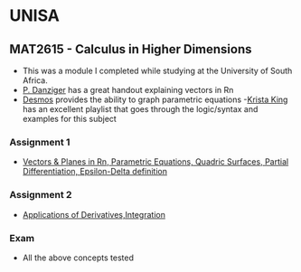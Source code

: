 # UNISA

## MAT2615 - Calculus in Higher Dimensions
- This was a module I completed while studying at the University of South Africa.
- [P. Danziger](https://math.ryerson.ca/~danziger/professor/MTH141/Handouts/vectors.pdf) has a great handout explaining vectors in Rn
- [Desmos](https://www.desmos.com/calculator/ksjcpazwa9) provides the ability to graph parametric equations
-[Krista King](https://www.youtube.com/playlist?list=PLJ8OrXpbC-BM2TBMW9g--nTY-sG-SSAZC) has an excellent playlist that goes through the logic/syntax and examples for this subject 

### Assignment 1
* [Vectors & Planes in Rn, Parametric Equations, Quadric Surfaces, Partial Differentiation, Epsilon-Delta definition](https://github.com/luyandamncube/UNISA/tree/master/year2/MAT2615/ASS1/ASS1.pdf)

### Assignment 2
* [Applications of Derivatives,Integration](https://github.com/luyandamncube/UNISA/tree/master/year2/MAT2615/ASS2/ASS2.pdf)

### Exam
- All the above concepts tested
